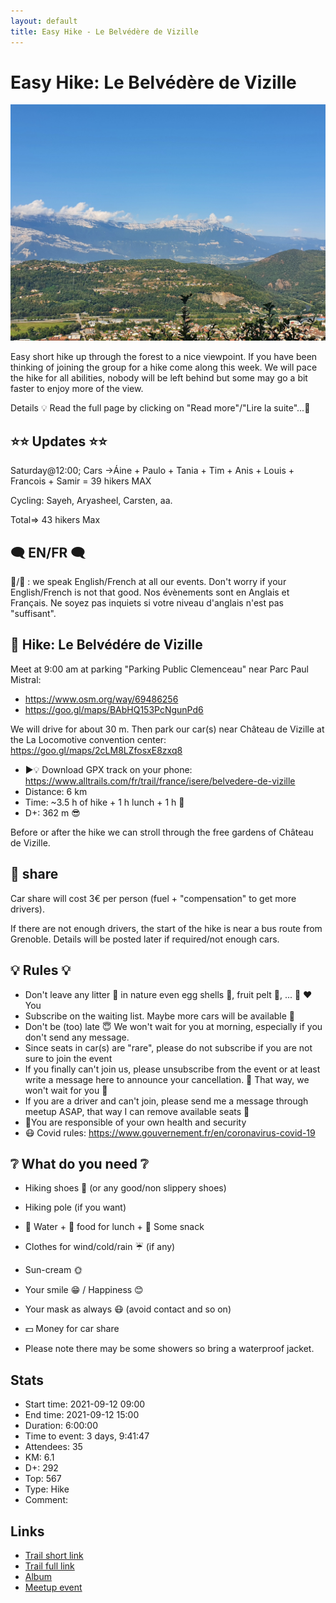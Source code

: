 ```yaml
---
layout: default
title: Easy Hike - Le Belvédère de Vizille
---
```


# Easy Hike: Le Belvédère de Vizille

![2021-09-12](../img/orig/2021-09-12.jpg)

Easy short hike up through the forest to a nice viewpoint.
If you have been thinking of joining the group for a hike come along this week.
We will pace the hike for all abilities, nobody will be left behind but some may go a bit faster to enjoy more of the view.

Details
💡 Read the full page by clicking on "Read more"/"Lire la suite"...💜

##  ⭐⭐ Updates ⭐⭐ 

Saturday@12:00; Cars ->Áine + Paulo + Tania + Tim + Anis + Louis + Francois + Samir = 39 hikers MAX

Cycling: Sayeh, Aryasheel, Carsten, aa.

Total=> 43 hikers Max

##  🗨️ EN/FR 🗨️ 
🦅/🐓 : we speak English/French at all our events. Don't worry if your English/French is not that good. Nos évènements sont en Anglais et Français. Ne soyez pas inquiets si votre niveau d'anglais n'est pas "suffisant".

##  🥾 Hike: Le Belvédére de Vizille 
Meet at 9:00 am at parking "Parking Public Clemenceau" near Parc Paul Mistral:
- https://www.osm.org/way/69486256
- https://goo.gl/maps/BAbHQ153PcNgunPd6

We will drive for about 30 m. Then park our car(s) near Château de Vizille at the La Locomotive convention center: https://goo.gl/maps/2cLM8LZfosxE8zxq8

* ▶💡 Download GPX track on your phone: https://www.alltrails.com/fr/trail/france/isere/belvedere-de-vizille
* Distance: 6 km
* Time: ~3.5 h of hike + 1 h lunch + 1 h 🚗
* D+: 362 m 😎

Before or after the hike we can stroll through the free gardens of Château de Vizille.

##  🚗 share 
Car share will cost 3€ per person (fuel + "compensation" to get more drivers).

If there are not enough drivers, the start of the hike is near a bus route from Grenoble. Details will be posted later if required/not enough cars.

##  💡 Rules 💡 
- Don't leave any litter 🚮 in nature even egg shells 🥚, fruit pelt 🍌, ... 🌳 ❤️ You
- Subscribe on the waiting list. Maybe more cars will be available 🚗
- Don't be (too) late 😇 We won't wait for you at morning, especially if you don't send any message.
- Since seats in car(s) are "rare", please do not subscribe if you are not sure to join the event
- If you finally can't join us, please unsubscribe from the event or at least write a message here to announce your cancellation. 💜 That way, we won't wait for you 💜
- If you are a driver and can't join, please send me a message through meetup ASAP, that way I can remove available seats 🚗
- 💟You are responsible of your own health and security
- 😷 Covid rules: https://www.gouvernement.fr/en/coronavirus-covid-19

##  ❔ What do you need ❔ 
- Hiking shoes 🥾 (or any good/non slippery shoes)
- Hiking pole (if you want)
- 🧃 Water + 🥕 food for lunch + 🍫 Some snack
- Clothes for wind/cold/rain ☔ (if any)
- Sun-cream 🌞
- Your smile 😁 / Happiness 😊
- Your mask as always 😷 (avoid contact and so on)
- 💵 Money for car share

- Please note there may be some showers so bring a waterproof jacket.

## Stats

- Start time: 2021-09-12 09:00
- End time: 2021-09-12 15:00
- Duration: 6:00:00
- Time to event: 3 days, 9:41:47
- Attendees: 35
- KM: 6.1
- D+: 292
- Top: 567
- Type: Hike
- Comment: 

## Links

- [Trail short link](https://s.42l.fr/4fAydvRz)
- [Trail full link]()
- [Album](https://binnette.github.io/GacImg2021/2021-09-12-Easy-Hike-Le-Belvedere-de-Vizille.html)
- [Meetup event](https://www.meetup.com/grenoble-adventure-club-english-french/events/280647897/)
